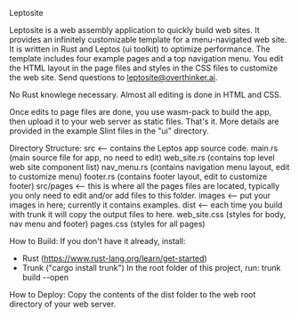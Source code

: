 Leptosite

Leptosite is a web assembly application to quickly build web sites. It provides an infinitely customizable template for a menu-navigated web site. It is written in Rust and Leptos (ui toolkit) to optimize performance. The template includes four example pages and a top navigation menu. You edit the HTML layout in the page files and styles in the CSS files to customize the web site. Send questions to leptosite@overthinker.ai.

No Rust knowlege necessary. Almost all editing is done in HTML and CSS.

Once edits to page files are done, you use wasm-pack to build the app, then upload it to your web server as static files. That's it. More details are provided in the example Slint files in the "ui" directory.

Directory Structure:
src <-- contains the Leptos app source code.
  main.rs (main source file for app, no need to edit)
  web_site.rs (contains top level web site component list)
  nav_menu.rs (contains navigation menu layout, edit to customize menu)
  footer.rs (contains footer layout, edit to customize footer)
src/pages <-- this is where all the pages files are located, typically you only need to edit and/or add files to this folder.
images <-- put your images in here; currently it contains examples.
dist <-- each time you build with trunk it will copy the output files to here.
web_site.css (styles for body, nav menu and footer)
pages.css (styles for all pages)

How to Build:
If you don't have it already, install:
  - Rust (https://www.rust-lang.org/learn/get-started)
  - Trunk ("cargo install trunk")
In the root folder of this project, run:
trunk build --open

How to Deploy:
Copy the contents of the dist folder to the web root directory of your web server.